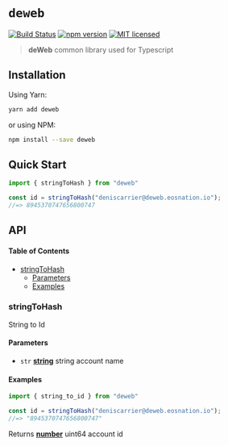 # `deweb`

[![Build Status](https://travis-ci.org/EOS-Nation/deweb.svg?branch=master)](https://travis-ci.org/EOS-Nation/deweb)
[![npm version](https://badge.fury.io/js/deweb.svg)](https://badge.fury.io/js/deweb)
[![MIT licensed](https://img.shields.io/badge/license-MIT-blue.svg)](https://raw.githubusercontent.com/EOS-Nation/eos-common/master/LICENSE)

> **deWeb** common library used for Typescript

## Installation

Using Yarn:

```bash
yarn add deweb
```

or using NPM:

```bash
npm install --save deweb
```

## Quick Start

```ts
import { stringToHash } from "deweb"

const id = stringToHash("deniscarrier@deweb.eosnation.io");
//=> 8945370747656800747
```

## API

<!-- Generated by documentation.js. Update this documentation by updating the source code. -->

#### Table of Contents

-   [stringToHash](#stringtohash)
    -   [Parameters](#parameters)
    -   [Examples](#examples)

### stringToHash

String to Id

#### Parameters

-   `str` **[string](https://developer.mozilla.org/docs/Web/JavaScript/Reference/Global_Objects/String)** string account name

#### Examples

```javascript
import { string_to_id } from "deweb"

const id = stringToHash("deniscarrier@deweb.eosnation.io");
//=> "8945370747656800747"
```

Returns **[number](https://developer.mozilla.org/docs/Web/JavaScript/Reference/Global_Objects/Number)** uint64 account id
